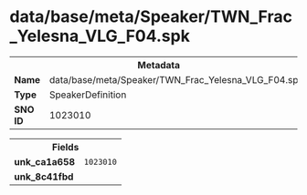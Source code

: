<h1>data/base/meta/Speaker/TWN_Frac_Yelesna_VLG_F04.spk</h1><table><tr><th colspan="100%">Metadata</th></tr><tr><td><b>Name</b></td><td>data/base/meta/Speaker/TWN_Frac_Yelesna_VLG_F04.spk</td></tr><tr><td><b>Type</b></td><td>SpeakerDefinition</td></tr><tr><td><b>SNO ID</b></td><td>1023010</td></tr></table>

<table><tr><th colspan="100%">Fields</th></tr><tr><td><b>unk_ca1a658</b></td><td><code>1023010</code></td></tr><tr><td><b>unk_8c41fbd</b></td><td></td></tr></table>

